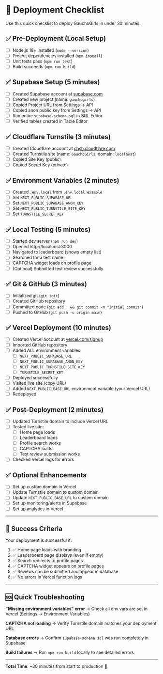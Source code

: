 # 🚀 Deployment Checklist

Use this quick checklist to deploy GauchoGirls in under 30 minutes.

## ✅ Pre-Deployment (Local Setup)

- [ ] Node.js 18+ installed (`node --version`)
- [ ] Project dependencies installed (`npm install`)
- [ ] Unit tests pass (`npm run test`)
- [ ] Build succeeds (`npm run build`)

## ✅ Supabase Setup (5 minutes)

- [ ] Created Supabase account at [supabase.com](https://supabase.com)
- [ ] Created new project (name: `gauchogirls`)
- [ ] Copied Project URL from Settings → API
- [ ] Copied anon public key from Settings → API
- [ ] Ran entire `supabase-schema.sql` in SQL Editor
- [ ] Verified tables created in Table Editor

## ✅ Cloudflare Turnstile (3 minutes)

- [ ] Created Cloudflare account at [dash.cloudflare.com](https://dash.cloudflare.com/sign-up)
- [ ] Created Turnstile site (name: `GauchoGirls`, domain: `localhost`)
- [ ] Copied Site Key (public)
- [ ] Copied Secret Key (private)

## ✅ Environment Variables (2 minutes)

- [ ] Created `.env.local` from `.env.local.example`
- [ ] Set `NEXT_PUBLIC_SUPABASE_URL`
- [ ] Set `NEXT_PUBLIC_SUPABASE_ANON_KEY`
- [ ] Set `NEXT_PUBLIC_TURNSTILE_SITE_KEY`
- [ ] Set `TURNSTILE_SECRET_KEY`

## ✅ Local Testing (5 minutes)

- [ ] Started dev server (`npm run dev`)
- [ ] Opened http://localhost:3000
- [ ] Navigated to leaderboard (shows empty list)
- [ ] Searched for a test name
- [ ] CAPTCHA widget loads on profile page
- [ ] (Optional) Submitted test review successfully

## ✅ Git & GitHub (3 minutes)

- [ ] Initialized git (`git init`)
- [ ] Created GitHub repository
- [ ] Committed code (`git add . && git commit -m "Initial commit"`)
- [ ] Pushed to GitHub (`git push -u origin main`)

## ✅ Vercel Deployment (10 minutes)

- [ ] Created Vercel account at [vercel.com/signup](https://vercel.com/signup)
- [ ] Imported GitHub repository
- [ ] Added ALL environment variables:
  - [ ] `NEXT_PUBLIC_SUPABASE_URL`
  - [ ] `NEXT_PUBLIC_SUPABASE_ANON_KEY`
  - [ ] `NEXT_PUBLIC_TURNSTILE_SITE_KEY`
  - [ ] `TURNSTILE_SECRET_KEY`
- [ ] Deployed successfully
- [ ] Visited live site (copy URL)
- [ ] Added `NEXT_PUBLIC_BASE_URL` environment variable (your Vercel URL)
- [ ] Redeployed

## ✅ Post-Deployment (2 minutes)

- [ ] Updated Turnstile domain to include Vercel URL
- [ ] Tested live site:
  - [ ] Home page loads
  - [ ] Leaderboard loads
  - [ ] Profile search works
  - [ ] CAPTCHA loads
  - [ ] Test review submission works
- [ ] Checked Vercel logs for errors

## ✅ Optional Enhancements

- [ ] Set up custom domain in Vercel
- [ ] Update Turnstile domain to custom domain
- [ ] Update `NEXT_PUBLIC_BASE_URL` to custom domain
- [ ] Set up monitoring/alerts in Supabase
- [ ] Set up analytics in Vercel

---

## 🎉 Success Criteria

Your deployment is successful if:

1. ✅ Home page loads with branding
2. ✅ Leaderboard page displays (even if empty)
3. ✅ Search redirects to profile pages
4. ✅ CAPTCHA widget appears on profile pages
5. ✅ Reviews can be submitted and appear in database
6. ✅ No errors in Vercel function logs

---

## 🆘 Quick Troubleshooting

**"Missing environment variables" error**
→ Check all env vars are set in Vercel (Settings → Environment Variables)

**CAPTCHA not loading**
→ Verify Turnstile domain matches your deployment URL

**Database errors**
→ Confirm `supabase-schema.sql` was run completely in Supabase

**Build failures**
→ Run `npm run build` locally to see detailed errors

---

**Total Time**: ~30 minutes from start to production 🚀
